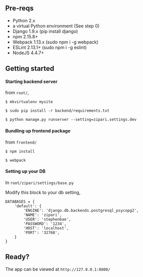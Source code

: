 ## Pre-reqs
- Python 2.x
- a virtual Python environment (See step 0)
- Django 1.9.x (pip install django)
- npm 2.15.8+
- Webpack 1.13.x (sudo npm i -g webpack)
- ESLint 2.13.1+ (sudo npm i -g eslint)
- NodeJS 4.4.7+


## Getting started

#### Starting backend server

from `root/`,
```
$ mkvirtualenv mysite
```
```
$ sudo pip install -r backend/requirements.txt
```
```
$ python manage.py runserver --setting=zipari.settings.dev
```

#### Bundling up frontend package

from `frontend/`
```
$ npm install
```
```
$ webpack
```

#### Setting up your DB

In `root/zipari/settings/base.py`

Modify this block to your db setting,
```
DATABASES = {
    'default': {
        'ENGINE': 'django.db.backends.postgresql_psycopg2',
        'NAME': 'zipari',
        'USER': 'stephenbae',
        'PASSWORD': '1234',
        'HOST': 'localhost',
        'PORT': '32768',
    }
}
```

## Ready?

The app can be viewed at `http://127.0.0.1:8000/`
